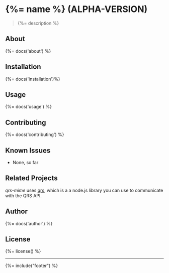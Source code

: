 # {%= name %} (ALPHA-VERSION)
> {%= description %}

## About
{%= docs('about') %}

## Installation
{%= docs('installation')%}

## Usage
{%= docs('usage') %}

## Contributing
{%= docs('contributing') %}

## Known Issues
- None, so far

## Related Projects
*qrs-mime* uses [qrs](https://github.com/stefanwalther/qrs), which is a a node.js library you can use to communicate with the QRS API.

## Author
{%= docs('author') %}

## License
{%= license() %}

***

{%= include("footer") %}
